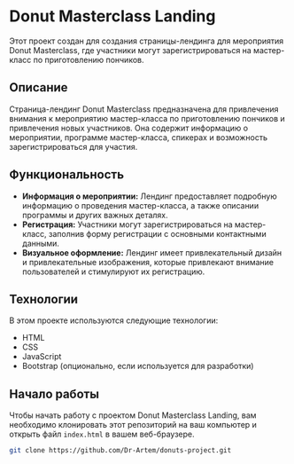 # Donut Masterclass Landing

Этот проект создан для создания страницы-лендинга для мероприятия Donut
Masterclass, где участники могут зарегистрироваться на мастер-класс по
приготовлению пончиков.

## Описание

Страница-лендинг Donut Masterclass предназначена для привлечения внимания к
мероприятию мастер-класса по приготовлению пончиков и привлечения новых
участников. Она содержит информацию о мероприятии, программе мастер-класса,
спикерах и возможность зарегистрироваться для участия.

## Функциональность

-   **Информация о мероприятии:** Лендинг предоставляет подробную информацию о
    проведения мастер-класса, а также описании программы и других важных
    деталях.
-   **Регистрация:** Участники могут зарегистрироваться на мастер-класс,
    заполнив форму регистрации с основными контактными данными.
-   **Визуальное оформление:** Лендинг имеет привлекательный дизайн и
    привлекательные изображения, которые привлекают внимание пользователей и
    стимулируют их регистрацию.

## Технологии

В этом проекте используются следующие технологии:

-   HTML
-   CSS
-   JavaScript
-   Bootstrap (опционально, если используется для разработки)

## Начало работы

Чтобы начать работу с проектом Donut Masterclass Landing, вам необходимо
клонировать этот репозиторий на ваш компьютер и открыть файл `index.html` в
вашем веб-браузере.

```bash
git clone https://github.com/Dr-Artem/donuts-project.git
```
